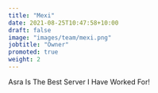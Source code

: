 ```yaml
---
title: "Mexi"
date: 2021-08-25T10:47:58+10:00
draft: false
image: "images/team/mexi.png"
jobtitle: "Owner"
promoted: true
weight: 2
---
```


Asra Is The Best Server I Have Worked For!